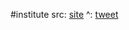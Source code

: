 #institute 
src: [site](https://thirring.org) 
^: [tweet](https://twitter.com/cenobyte3/status/1544072377138417666) 

